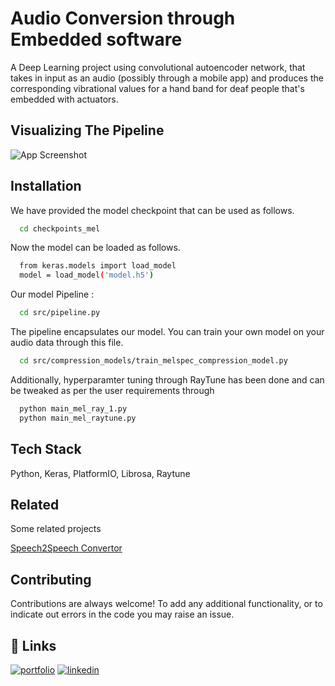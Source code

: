 
#  Audio Conversion through Embedded software

A Deep Learning project using convolutional autoencoder network, that takes in input as an audio (possibly through a mobile app)
and produces the corresponding vibrational values for a hand band for deaf people that's embedded with actuators. 

 


## Visualizing The Pipeline

![App Screenshot](https://i.postimg.cc/wvJqyTxj/Screenshot-2024-08-03-172900.png)


## Installation


We have provided the model checkpoint that can be used as follows.

```bash
  cd checkpoints_mel
```
Now the model can be loaded as follows.

```bash
  from keras.models import load_model
  model = load_model('model.h5')
```
Our model Pipeline : 
```bash
  cd src/pipeline.py
```

The pipeline encapsulates our model. 
You can train your own model on your audio data through this file.

```bash
  cd src/compression_models/train_melspec_compression_model.py
```

Additionally, hyperparamter tuning through RayTune has been done and can be tweaked as per the user requirements through 

```bash
  python main_mel_ray_1.py
  python main_mel_raytune.py

```


## Tech Stack

Python, Keras, PlatformIO, Librosa, Raytune


## Related

Some related projects

[Speech2Speech Convertor](https://github.com/RitulAgarwal/DiffAudTrRepo)




## Contributing


Contributions are always welcome!
To add any additional functionality, or to indicate out errors in the code you may raise an issue. 
## 🔗 Links
[![portfolio](https://img.shields.io/badge/my_portfolio-000?style=for-the-badge&logo=ko-fi&logoColor=white)](https://ritulagarwal.github.io/portfolio/)
[![linkedin](https://img.shields.io/badge/linkedin-0A66C2?style=for-the-badge&logo=linkedin&logoColor=white)](https://www.linkedin.com/in/ritul-agarwal1702/)


